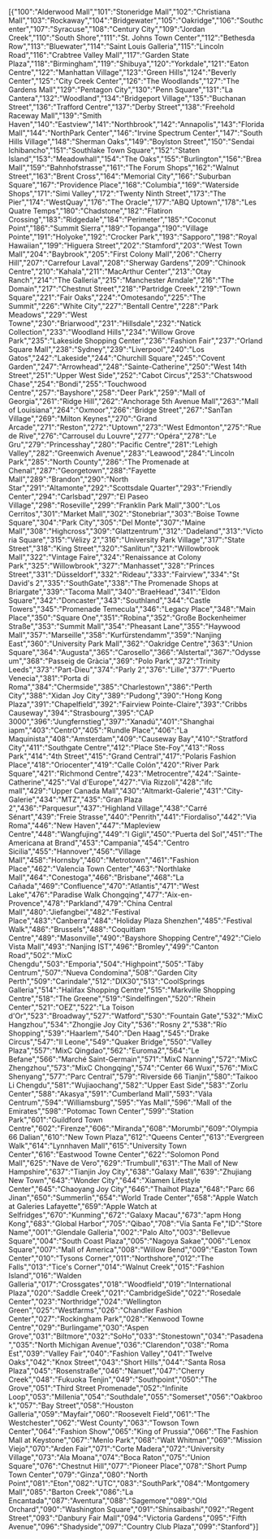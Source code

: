 [{"100":"Alderwood Mall","101":"Stoneridge Mall","102":"Christiana Mall","103":"Rockaway","104":"Bridgewater","105":"Oakridge","106":"Southcenter","107":"Syracuse","108":"Century City","109":"Jordan Creek","110":"South Shore","111":"St. Johns Town Center","112":"Bethesda Row","113":"Bluewater","114":"Saint Louis Galleria","115":"Lincoln Road","116":"Crabtree Valley Mall","117":"Garden State Plaza","118":"Birmingham","119":"Shibuya","120":"Yorkdale","121":"Eaton Centre","122":"Manhattan Village","123":"Green Hills","124":"Beverly Center","125":"City Creek Center","126":"The Woodlands","127":"The Gardens Mall","129":"Pentagon City","130":"Penn Square","131":"La Cantera","132":"Woodland","134":"Bridgeport Village","135":"Buchanan Street","136":"Trafford Centre","137":"Derby Street","138":"Freehold Raceway Mall","139":"Smith Haven","140":"Eastview","141":"Northbrook","142":"Annapolis","143":"Florida Mall","144":"NorthPark Center","146":"Irvine Spectrum Center","147":"South Hills Village","148":"Sherman Oaks","149":"Boylston Street","150":"Sendai Ichibancho","151":"Southlake Town Square","152":"Staten Island","153":"Meadowhall","154":"The Oaks","155":"Burlington","156":"Brea Mall","159":"Bahnhofstrasse","161":"The Forum Shops","162":"Walnut Street","163":"Brent Cross","164":"Memorial City","166":"Suburban Square","167":"Providence Place","168":"Columbia","169":"Waterside Shops","171":"Simi Valley","172":"Twenty Ninth Street","173":"The Pier","174":"WestQuay","176":"The Oracle","177":"ABQ Uptown","178":"Les Quatre Temps","180":"Chadstone","182":"Flatiron Crossing","183":"Ridgedale","184":"Perimeter","185":"Coconut Point","186":"Summit Sierra","189":"Topanga","190":"Village Pointe","191":"Holyoke","192":"Crocker Park","193":"Sapporo","198":"Royal Hawaiian","199":"Higuera Street","202":"Stamford","203":"West Town Mall","204":"Baybrook","205":"First Colony Mall","206":"Cherry Hill","207":"Carrefour Laval","208":"Sherway Gardens","209":"Chinook Centre","210":"Kahala","211":"MacArthur Center","213":"Otay Ranch","214":"The Galleria","215":"Manchester Arndale","216":"The Domain","217":"Chestnut Street","218":"Partridge Creek","219":"Town Square","221":"Fair Oaks","224":"Omotesando","225":"The Summit","226":"White City","227":"Bentall Centre","228":"Park Meadows","229":"West Towne","230":"Briarwood","231":"Hillsdale","232":"Natick Collection","233":"Woodland Hills","234":"Willow Grove Park","235":"Lakeside Shopping Center","236":"Fashion Fair","237":"Orland Square Mall","238":"Sydney","239":"Liverpool","240":"Los Gatos","242":"Lakeside","244":"Churchill Square","245":"Covent Garden","247":"Arrowhead","248":"Sainte-Catherine","250":"West 14th Street","251":"Upper West Side","252":"Cabot Circus","253":"Chatswood Chase","254":"Bondi","255":"Touchwood Centre","257":"Bayshore","258":"Deer Park","259":"Mall of Georgia","261":"Ridge Hill","262":"Anchorage 5th Avenue Mall","263":"Mall of Louisiana","264":"Oxmoor","266":"Bridge Street","267":"SanTan Village","269":"Milton Keynes","270":"Grand Arcade","271":"Reston","272":"Uptown","273":"West Edmonton","275":"Rue de Rive","276":"Carrousel du Louvre","277":"Opéra","278":"Le Gru","279":"Princesshay","280":"Pacific Centre","281":"Lehigh Valley","282":"Greenwich Avenue","283":"Leawood","284":"Lincoln Park","285":"North County","286":"The Promenade at Chenal","287":"Georgetown","288":"Fayette Mall","289":"Brandon","290":"North Star","291":"Altamonte","292":"Scottsdale Quarter","293":"Friendly Center","294":"Carlsbad","297":"El Paseo Village","298":"Roseville","299":"Franklin Park Mall","300":"Los Cerritos","301":"Market Mall","302":"Stonebriar","303":"Boise Towne Square","304":"Park City","305":"Del Monte","307":"Maine Mall","308":"Highcross","309":"Glattzentrum","312":"Dadeland","313":"Victoria Square","315":"Vélizy 2","316":"University Park Village","317":"State Street","318":"King Street","320":"Sanlitun","321":"Willowbrook Mall","322":"Vintage Faire","324":"Renaissance at Colony Park","325":"Willowbrook","327":"Manhasset","328":"Princes Street","331":"Düsseldorf","332":"Rideau","333":"Fairview","334":"St David's 2","335":"SouthGate","338":"The Promenade Shops at Briargate","339":"Tacoma Mall","340":"BraeHead","341":"Eldon Square","342":"Doncaster","343":"Southland","344":"Castle Towers","345":"Promenade Temecula","346":"Legacy Place","348":"Main Place","350":"Square One","351":"Robina","352":"Große Bockenheimer Straße","353":"Summit Mall","354":"Pheasant Lane","355":"Haywood Mall","357":"Marseille","358":"Kurfürstendamm","359":"Nanjing East","360":"University Park Mall","362":"Oakridge Centre","363":"Union Square","364":"Augusta","365":"Carosello","366":"Alstertal","367":"Odysseum","368":"Passeig de Gràcia","369":"Polo Park","372":"Trinity Leeds","373":"Part-Dieu","374":"Parly 2","376":"Lille","377":"Puerto Venecia","381":"Porta di Roma","384":"Chermside","385":"Charlestown","386":"Perth City","388":"Xidan Joy City","389":"Pudong","390":"Hong Kong Plaza","391":"Chapelfield","392":"Fairview Pointe-Claire","393":"Cribbs Causeway","394":"Strasbourg","395":"CAP 3000","396":"Jungfernstieg","397":"Xanadú","401":"Shanghai iapm","403":"CentrO","405":"Rundle Place","406":"La Maquinista","408":"Amsterdam","409":"Causeway Bay","410":"Stratford City","411":"Southgate Centre","412":"Place Ste-Foy","413":"Ross Park","414":"4th Street","415":"Grand Central","417":"Polaris Fashion Place","418":"Oriocenter","419":"Calle Colón","420":"River Park Square","421":"Richmond Centre","423":"Metrocentre","424":"Sainte-Catherine","425":"Val d'Europe","427":"Via Rizzoli","428":"ifc mall","429":"Upper Canada Mall","430":"Altmarkt-Galerie","431":"City-Galerie","434":"MTZ","435":"Gran Plaza 2","436":"Parquesur","437":"Highland Village","438":"Carré Sénart","439":"Freie Strasse","440":"Penrith","441":"Fiordaliso","442":"Via Roma","446":"New Haven","447":"Mapleview Centre","448":"Wangfujing","449":"I Gigli","450":"Puerta del Sol","451":"The Americana at Brand","453":"Campania","454":"Centro Sicilia","455":"Hannover","456":"Village Mall","458":"Hornsby","460":"Metrotown","461":"Fashion Place","462":"Valencia Town Center","463":"Northlake Mall","464":"Conestoga","466":"Brisbane","468":"La Cañada","469":"Confluence","470":"Atlantis","471":"West Lake","476":"Paradise Walk Chongqing","477":"Aix-en-Provence","478":"Parkland","479":"China Central Mall","480":"Jiefangbei","482":"Festival Place","483":"Canberra","484":"Holiday Plaza Shenzhen","485":"Festival Walk","486":"Brussels","488":"Coquitlam Centre","489":"Masonville","490":"Bayshore Shopping Centre","492":"Cielo Vista Mall","493":"Nanjing IST","496":"Bromley","499":"Canton Road","502":"MixC Chengdu","503":"Emporia","504":"Highpoint","505":"Täby Centrum","507":"Nueva Condomina","508":"Garden City Perth","509":"Carindale","512":"DIX30","513":"CoolSprings Galleria","514":"Halifax Shopping Centre","515":"Markville Shopping Centre","518":"The Greene","519":"Sindelfingen","520":"Rhein Center","521":"OEZ","522":"La Toison d'Or","523":"Broadway","527":"Watford","530":"Fountain Gate","532":"MixC Hangzhou","534":"Zhongjie Joy City","536":"Rosny 2","538":"Río Shopping","539":"Haarlem","540":"Den Haag","545":"Drake Circus","547":"Il Leone","549":"Quaker Bridge","550":"Valley Plaza","557":"MixC Qingdao","562":"Euroma2","564":"Le Befane","566":"Marché Saint-Germain","571":"MixC Nanning","572":"MixC Zhengzhou","573":"MixC Chongqing","574":"Center 66 Wuxi","576":"MixC Shenyang","577":"Parc Central","579":"Riverside 66 Tianjin","580":"Taikoo Li Chengdu","581":"Wujiaochang","582":"Upper East Side","583":"Zorlu Center","588":"Akasya","591":"Cumberland Mall","593":"Väla Centrum","594":"Williamsburg","595":"Yas Mall","596":"Mall of the Emirates","598":"Potomac Town Center","599":"Station Park","601":"Guildford Town Centre","602":"Firenze","606":"Miranda","608":"Morumbi","609":"Olympia 66 Dalian","610":"New Town Plaza","612":"Queens Center","613":"Evergreen Walk","614":"Lynnhaven Mall","615":"University Town Center","616":"Eastwood Towne Center","622":"Solomon Pond Mall","625":"Nave de Vero","629":"Trumbull","631":"The Mall of New Hampshire","637":"Tianjin Joy City","638":"Galaxy Mall","639":"Zhujiang New Town","643":"Wonder City","644":"Xiamen Lifestyle Center","645":"Chaoyang Joy City","646":"Thaihot Plaza","648":"Parc 66 Jinan","650":"Summerlin","654":"World Trade Center","658":"Apple Watch at Galeries Lafayette","659":"Apple Watch at Selfridges","670":"Kunming","672":"Galaxy Macau","673":"apm Hong Kong","683":"Global Harbor","705":"Qibao","708":"Vía Santa Fe","ID":"Store Name","001":"Glendale Galleria","002":"Palo Alto","003":"Bellevue Square","004":"South Coast Plaza","005":"Nagoya Sakae","006":"Lenox Square","007":"Mall of America","008":"Willow Bend","009":"Easton Town Center","010":"Tysons Corner","011":"Northshore","012":"The Falls","013":"Tice's Corner","014":"Walnut Creek","015":"Fashion Island","016":"Walden Galleria","017":"Crossgates","018":"Woodfield","019":"International Plaza","020":"Saddle Creek","021":"CambridgeSide","022":"Rosedale Center","023":"Northridge","024":"Wellington Green","025":"Westfarms","026":"Chandler Fashion Center","027":"Rockingham Park","028":"Kenwood Towne Centre","029":"Burlingame","030":"Aspen Grove","031":"Biltmore","032":"SoHo","033":"Stonestown","034":"Pasadena","035":"North Michigan Avenue","036":"Clarendon","038":"Roma Est","039":"Valley Fair","040":"Fashion Valley","041":"Twelve Oaks","042":"Knox Street","043":"Short Hills","044":"Santa Rosa Plaza","045":"Rosenstraße","046":"Nanuet","047":"Cherry Creek","048":"Fukuoka Tenjin","049":"Southpoint","050":"The Grove","051":"Third Street Promenade","052":"Infinite Loop","053":"Millenia","054":"Southdale","055":"Somerset","056":"Oakbrook","057":"Bay Street","058":"Houston Galleria","059":"Mayfair","060":"Roosevelt Field","061":"The Westchester","062":"West County","063":"Towson Town Center","064":"Fashion Show","065":"King of Prussia","066":"The Fashion Mall at Keystone","067":"Menlo Park","068":"Walt Whitman","069":"Mission Viejo","070":"Arden Fair","071":"Corte Madera","072":"University Village","073":"Ala Moana","074":"Boca Raton","075":"Union Square","076":"Chestnut Hill","077":"Pioneer Place","078":"Short Pump Town Center","079":"Ginza","080":"North Point","081":"Eton","082":"UTC","083":"SouthPark","084":"Montgomery Mall","085":"Barton Creek","086":"La Encantada","087":"Aventura","088":"Sagemore","089":"Old Orchard","090":"Washington Square","091":"Shinsaibashi","092":"Regent Street","093":"Danbury Fair Mall","094":"Victoria Gardens","095":"Fifth Avenue","096":"Shadyside","097":"Country Club Plaza","099":"Stanford"}]